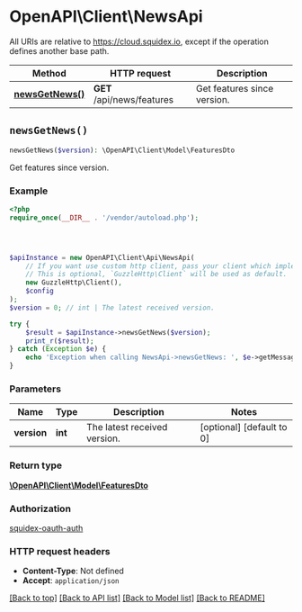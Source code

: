 # OpenAPI\Client\NewsApi

All URIs are relative to https://cloud.squidex.io, except if the operation defines another base path.

| Method | HTTP request | Description |
| ------------- | ------------- | ------------- |
| [**newsGetNews()**](NewsApi.md#newsGetNews) | **GET** /api/news/features | Get features since version. |


## `newsGetNews()`

```php
newsGetNews($version): \OpenAPI\Client\Model\FeaturesDto
```

Get features since version.

### Example

```php
<?php
require_once(__DIR__ . '/vendor/autoload.php');




$apiInstance = new OpenAPI\Client\Api\NewsApi(
    // If you want use custom http client, pass your client which implements `GuzzleHttp\ClientInterface`.
    // This is optional, `GuzzleHttp\Client` will be used as default.
    new GuzzleHttp\Client(),
    $config
);
$version = 0; // int | The latest received version.

try {
    $result = $apiInstance->newsGetNews($version);
    print_r($result);
} catch (Exception $e) {
    echo 'Exception when calling NewsApi->newsGetNews: ', $e->getMessage(), PHP_EOL;
}
```

### Parameters

| Name | Type | Description  | Notes |
| ------------- | ------------- | ------------- | ------------- |
| **version** | **int**| The latest received version. | [optional] [default to 0] |

### Return type

[**\OpenAPI\Client\Model\FeaturesDto**](../Model/FeaturesDto.md)

### Authorization

[squidex-oauth-auth](../../README.md#squidex-oauth-auth)

### HTTP request headers

- **Content-Type**: Not defined
- **Accept**: `application/json`

[[Back to top]](#) [[Back to API list]](../../README.md#endpoints)
[[Back to Model list]](../../README.md#models)
[[Back to README]](../../README.md)

